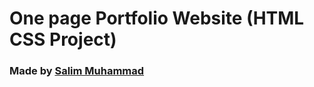 # One page Portfolio Website (HTML CSS Project)

### Made by [Salim Muhammad](https://www.instagram.com/salfinity/)
